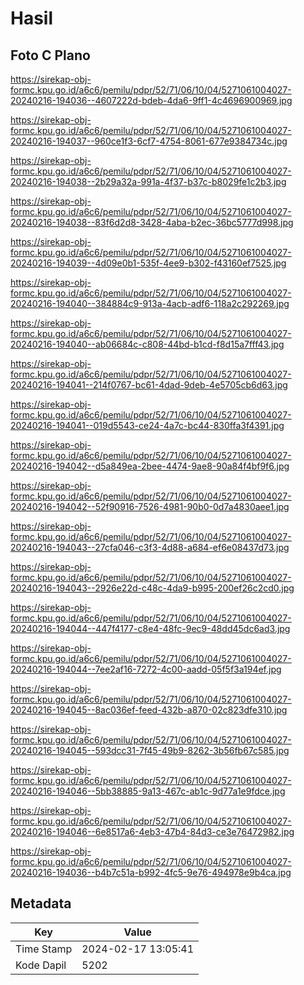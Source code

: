 # Hasil

## Foto C Plano

https://sirekap-obj-formc.kpu.go.id/a6c6/pemilu/pdpr/52/71/06/10/04/5271061004027-20240216-194036--4607222d-bdeb-4da6-9ff1-4c4696900969.jpg

https://sirekap-obj-formc.kpu.go.id/a6c6/pemilu/pdpr/52/71/06/10/04/5271061004027-20240216-194037--960ce1f3-6cf7-4754-8061-677e9384734c.jpg

https://sirekap-obj-formc.kpu.go.id/a6c6/pemilu/pdpr/52/71/06/10/04/5271061004027-20240216-194038--2b29a32a-991a-4f37-b37c-b8029fe1c2b3.jpg

https://sirekap-obj-formc.kpu.go.id/a6c6/pemilu/pdpr/52/71/06/10/04/5271061004027-20240216-194038--83f6d2d8-3428-4aba-b2ec-36bc5777d998.jpg

https://sirekap-obj-formc.kpu.go.id/a6c6/pemilu/pdpr/52/71/06/10/04/5271061004027-20240216-194039--4d09e0b1-535f-4ee9-b302-f43160ef7525.jpg

https://sirekap-obj-formc.kpu.go.id/a6c6/pemilu/pdpr/52/71/06/10/04/5271061004027-20240216-194040--384884c9-913a-4acb-adf6-118a2c292269.jpg

https://sirekap-obj-formc.kpu.go.id/a6c6/pemilu/pdpr/52/71/06/10/04/5271061004027-20240216-194040--ab06684c-c808-44bd-b1cd-f8d15a7fff43.jpg

https://sirekap-obj-formc.kpu.go.id/a6c6/pemilu/pdpr/52/71/06/10/04/5271061004027-20240216-194041--214f0767-bc61-4dad-9deb-4e5705cb6d63.jpg

https://sirekap-obj-formc.kpu.go.id/a6c6/pemilu/pdpr/52/71/06/10/04/5271061004027-20240216-194041--019d5543-ce24-4a7c-bc44-830ffa3f4391.jpg

https://sirekap-obj-formc.kpu.go.id/a6c6/pemilu/pdpr/52/71/06/10/04/5271061004027-20240216-194042--d5a849ea-2bee-4474-9ae8-90a84f4bf9f6.jpg

https://sirekap-obj-formc.kpu.go.id/a6c6/pemilu/pdpr/52/71/06/10/04/5271061004027-20240216-194042--52f90916-7526-4981-90b0-0d7a4830aee1.jpg

https://sirekap-obj-formc.kpu.go.id/a6c6/pemilu/pdpr/52/71/06/10/04/5271061004027-20240216-194043--27cfa046-c3f3-4d88-a684-ef6e08437d73.jpg

https://sirekap-obj-formc.kpu.go.id/a6c6/pemilu/pdpr/52/71/06/10/04/5271061004027-20240216-194043--2926e22d-c48c-4da9-b995-200ef26c2cd0.jpg

https://sirekap-obj-formc.kpu.go.id/a6c6/pemilu/pdpr/52/71/06/10/04/5271061004027-20240216-194044--447f4177-c8e4-48fc-9ec9-48dd45dc6ad3.jpg

https://sirekap-obj-formc.kpu.go.id/a6c6/pemilu/pdpr/52/71/06/10/04/5271061004027-20240216-194044--7ee2af16-7272-4c00-aadd-05f5f3a194ef.jpg

https://sirekap-obj-formc.kpu.go.id/a6c6/pemilu/pdpr/52/71/06/10/04/5271061004027-20240216-194045--8ac036ef-feed-432b-a870-02c823dfe310.jpg

https://sirekap-obj-formc.kpu.go.id/a6c6/pemilu/pdpr/52/71/06/10/04/5271061004027-20240216-194045--593dcc31-7f45-49b9-8262-3b56fb67c585.jpg

https://sirekap-obj-formc.kpu.go.id/a6c6/pemilu/pdpr/52/71/06/10/04/5271061004027-20240216-194046--5bb38885-9a13-467c-ab1c-9d77a1e9fdce.jpg

https://sirekap-obj-formc.kpu.go.id/a6c6/pemilu/pdpr/52/71/06/10/04/5271061004027-20240216-194046--6e8517a6-4eb3-47b4-84d3-ce3e76472982.jpg

https://sirekap-obj-formc.kpu.go.id/a6c6/pemilu/pdpr/52/71/06/10/04/5271061004027-20240216-194036--b4b7c51a-b992-4fc5-9e76-494978e9b4ca.jpg


## Metadata

| Key        | Value               |
| ---------- | ------------------- |
| Time Stamp | 2024-02-17 13:05:41 |
| Kode Dapil | 5202                |



